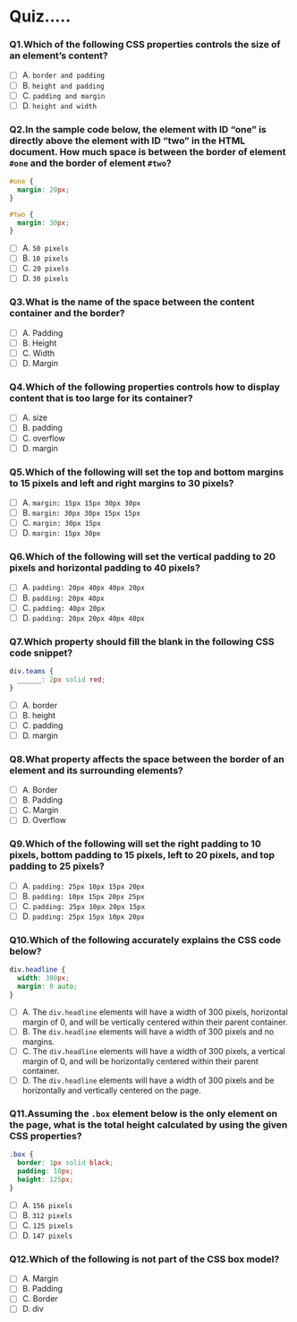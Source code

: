 # Quiz.....

### Q1.Which of the following CSS properties controls the size of an element’s content?

- [ ] A. `border and padding`
- [ ] B. `height and padding`
- [ ] C. `padding and margin`
- [ ] D. `height and width`

### Q2.In the sample code below, the element with ID “one” is directly above the element with ID “two” in the HTML document. How much space is between the border of element `#one` and the border of element `#two`?

```css
#one {
  margin: 20px;
}

#two {
  margin: 30px;
}
```

- [ ] A. `50 pixels`
- [ ] B. `10 pixels`
- [ ] C. `20 pixels`
- [ ] D. `30 pixels`

### Q3.What is the name of the space between the content container and the border?

- [ ] A. Padding
- [ ] B. Height
- [ ] C. Width
- [ ] D. Margin

### Q4.Which of the following properties controls how to display content that is too large for its container?

- [ ] A. size
- [ ] B. padding
- [ ] C. overflow
- [ ] D. margin

### Q5.Which of the following will set the top and bottom margins to 15 pixels and left and right margins to 30 pixels?

- [ ] A. `margin: 15px 15px 30px 30px`
- [ ] B. `margin: 30px 30px 15px 15px`
- [ ] C. `margin: 30px 15px`
- [ ] D. `margin: 15px 30px`

### Q6.Which of the following will set the vertical padding to 20 pixels and horizontal padding to 40 pixels?

- [ ] A. `padding: 20px 40px 40px 20px`
- [ ] B. `padding: 20px 40px`
- [ ] C. `padding: 40px 20px`
- [ ] D. `padding: 20px 20px 40px 40px`

### Q7.Which property should fill the blank in the following CSS code snippet?

```css
div.teams {
  ______: 2px solid red;
}
```

- [ ] A. border
- [ ] B. height
- [ ] C. padding
- [ ] D. margin

### Q8.What property affects the space between the border of an element and its surrounding elements?

- [ ] A. Border
- [ ] B. Padding
- [ ] C. Margin
- [ ] D. Overflow

### Q9.Which of the following will set the right padding to 10 pixels, bottom padding to 15 pixels, left to 20 pixels, and top padding to 25 pixels?

- [ ] A. `padding: 25px 10px 15px 20px`
- [ ] B. `padding: 10px 15px 20px 25px`
- [ ] C. `padding: 25px 10px 20px 15px`
- [ ] D. `padding: 25px 15px 10px 20px`

### Q10.Which of the following accurately explains the CSS code below?

```css
div.headline {
  width: 300px;
  margin: 0 auto;
}
```

- [ ] A. The `div.headline` elements will have a width of 300 pixels, horizontal margin of 0, and will be vertically centered within their parent container.
- [ ] B. The `div.headline` elements will have a width of 300 pixels and no margins.
- [ ] C. The `div.headline` elements will have a width of 300 pixels, a vertical margin of 0, and will be horizontally centered within their parent container.
- [ ] D. The `div.headline` elements will have a width of 300 pixels and be horizontally and vertically centered on the page.

### Q11.Assuming the `.box` element below is the only element on the page, what is the total height calculated by using the given CSS properties?

```css
.box {
  border: 1px solid black;
  padding: 10px;
  height: 125px;
}
```

- [ ] A. `156 pixels`
- [ ] B. `312 pixels`
- [ ] C. `125 pixels`
- [ ] D. `147 pixels`

### Q12.Which of the following is not part of the CSS box model?

- [ ] A. Margin
- [ ] B. Padding
- [ ] C. Border
- [ ] D. div
